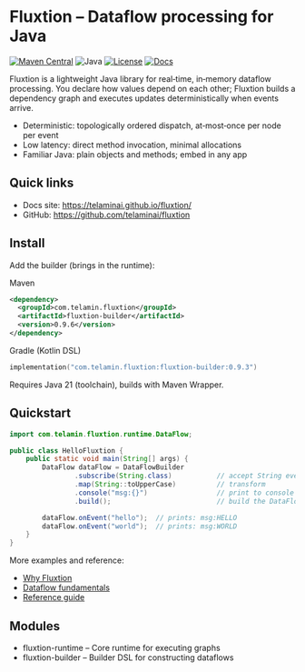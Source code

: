 # Fluxtion – Dataflow processing for Java

[![Maven Central](https://img.shields.io/maven-central/v/com.telamin.fluxtion/fluxtion-builder.svg)](https://search.maven.org/search?q=g:com.telamin.fluxtion)
![Java](https://img.shields.io/badge/java-21+-blue)
[![License](https://img.shields.io/badge/license-AGPL%2FSSPL-important)](./LICENSE)
[![Docs](https://img.shields.io/badge/docs-website-blue)](https://telaminai.github.io/fluxtion/)

Fluxtion is a lightweight Java library for real‑time, in‑memory dataflow processing. You declare how values depend on each other; Fluxtion builds a dependency graph and executes updates deterministically when events arrive.

- Deterministic: topologically ordered dispatch, at‑most‑once per node per event
- Low latency: direct method invocation, minimal allocations
- Familiar Java: plain objects and methods; embed in any app

## Quick links
- Docs site: https://telaminai.github.io/fluxtion/
- GitHub: https://github.com/telaminai/fluxtion

## Install
Add the builder (brings in the runtime):

Maven
```xml
<dependency>
  <groupId>com.telamin.fluxtion</groupId>
  <artifactId>fluxtion-builder</artifactId>
  <version>0.9.6</version>
</dependency>
```

Gradle (Kotlin DSL)
```kotlin
implementation("com.telamin.fluxtion:fluxtion-builder:0.9.3")
```

Requires Java 21 (toolchain), builds with Maven Wrapper.

## Quickstart
```java
import com.telamin.fluxtion.runtime.DataFlow;

public class HelloFluxtion {
    public static void main(String[] args) {
        DataFlow dataFlow = DataFlowBuilder
                .subscribe(String.class)           // accept String events
                .map(String::toUpperCase)          // transform
                .console("msg:{}")                 // print to console
                .build();                          // build the DataFlow

        dataFlow.onEvent("hello");  // prints: msg:HELLO
        dataFlow.onEvent("world");  // prints: msg:WORLD
    }
}
```

More examples and reference:
- [Why Fluxtion](docs/home/why-fluxtion.md)
- [Dataflow fundamentals](docs/home/dataflow-fundamentals.md)
- [Reference guide](docs/reference/reference-documentation.md)

## Modules
- fluxtion-runtime – Core runtime for executing graphs
- fluxtion-builder – Builder DSL for constructing dataflows



